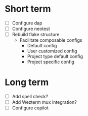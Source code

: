 # Short term

- [ ] Configure dap
- [ ] Configure neotest
- [ ] Rebuild flake structure
  - Facilitate composable configs
    - Default config
    - User customized config
    - Project type default config
    - Project specific config

# Long term

- [ ] Add spell check?
- [ ] Add Wezterm mux integration?
- [ ] Configure copilot
